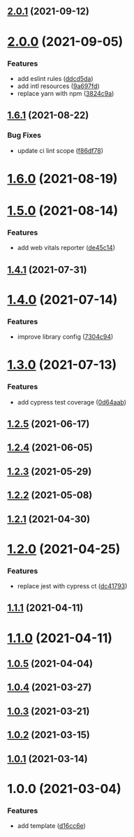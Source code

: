 ## [2.0.1](https://github.com/kporten/template-react/compare/v2.0.0...v2.0.1) (2021-09-12)



# [2.0.0](https://github.com/kporten/template-react/compare/v1.6.1...v2.0.0) (2021-09-05)


### Features

* add eslint rules ([ddcd5da](https://github.com/kporten/template-react/commit/ddcd5dafe253c30174ddee85be95a9bad64d3f67))
* add intl resources ([9a697fd](https://github.com/kporten/template-react/commit/9a697fd98253761e745535160ab87fede019b39e))
* replace yarn with npm ([3824c9a](https://github.com/kporten/template-react/commit/3824c9a5f0a388e65940fb931f5e441fc6d3fcf6))



## [1.6.1](https://github.com/kporten/template-react/compare/v1.6.0...v1.6.1) (2021-08-22)


### Bug Fixes

* update ci lint scope ([f86df78](https://github.com/kporten/template-react/commit/f86df782644059b9ba945d297b0c5b19d5b2ce0c))



# [1.6.0](https://github.com/kporten/template-react/compare/v1.5.0...v1.6.0) (2021-08-19)



# [1.5.0](https://github.com/kporten/template-react/compare/v1.4.1...v1.5.0) (2021-08-14)


### Features

* add web vitals reporter ([de45c14](https://github.com/kporten/template-react/commit/de45c14e97af10513ebd030148cbd237d4cc1fbe))



## [1.4.1](https://github.com/kporten/template-react/compare/v1.4.0...v1.4.1) (2021-07-31)



# [1.4.0](https://github.com/kporten/template-react/compare/v1.3.0...v1.4.0) (2021-07-14)


### Features

* improve library config ([7304c94](https://github.com/kporten/template-react/commit/7304c94f65af7b3e27a5c76a4a63f0e216773dfd))



# [1.3.0](https://github.com/kporten/template-react/compare/v1.2.5...v1.3.0) (2021-07-13)


### Features

* add cypress test coverage ([0d64aab](https://github.com/kporten/template-react/commit/0d64aab9defc5332b8ae217b363b607fb245bc3d))



## [1.2.5](https://github.com/kporten/template-react/compare/v1.2.4...v1.2.5) (2021-06-17)



## [1.2.4](https://github.com/kporten/template-react/compare/v1.2.3...v1.2.4) (2021-06-05)



## [1.2.3](https://github.com/kporten/template-react/compare/v1.2.2...v1.2.3) (2021-05-29)



## [1.2.2](https://github.com/kporten/template-react/compare/v1.2.1...v1.2.2) (2021-05-08)



## [1.2.1](https://github.com/kporten/template-react/compare/v1.2.0...v1.2.1) (2021-04-30)



# [1.2.0](https://github.com/kporten/template-react/compare/v1.1.1...v1.2.0) (2021-04-25)


### Features

* replace jest with cypress ct ([dc41793](https://github.com/kporten/template-react/commit/dc41793bb2b52e0595f13050e621a054551c434c))



## [1.1.1](https://github.com/kporten/template-react/compare/v1.1.0...v1.1.1) (2021-04-11)



# [1.1.0](https://github.com/kporten/template-react/compare/v1.0.5...v1.1.0) (2021-04-11)



## [1.0.5](https://github.com/kporten/template-react/compare/v1.0.4...v1.0.5) (2021-04-04)



## [1.0.4](https://github.com/kporten/template-react/compare/v1.0.3...v1.0.4) (2021-03-27)



## [1.0.3](https://github.com/kporten/template-react/compare/v1.0.2...v1.0.3) (2021-03-21)



## [1.0.2](https://github.com/kporten/template-react/compare/v1.0.1...v1.0.2) (2021-03-15)



## [1.0.1](https://github.com/kporten/template-react/compare/v1.0.0...v1.0.1) (2021-03-14)



# 1.0.0 (2021-03-04)


### Features

* add template ([d16cc6e](https://github.com/kporten/template-react/commit/d16cc6eb6eb53e2d7153c90a3b6927c15ee51f50))



